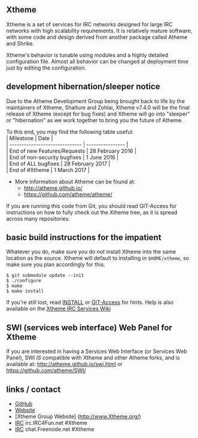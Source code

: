 ## Xtheme

Xtheme is a set of services for IRC networks designed for large IRC networks with high
scalability requirements.  It is relatively mature software, with some code and design
derived from another package called Atheme and Shrike.

Xtheme's behavior is tunable using modules and a highly detailed configuration file.
Almost all behavior can be changed at deployment time just by editing the configuration.

## development hibernation/sleeper notice
Due to the Atheme Development Group being brought back to life by the maintainers of
Xtheme, Shalture and Zohlai, Xtheme v7.4.0 will be the final release of Xtheme 
(except for bug fixes) and Xtheme will go into "sleeper" or "hibernation" as we
work together to bring you the future of Atheme. 

To this end, you may find the following table useful:    
| Milestone                      | Date             |  
| ------------------------------ | ---------------- |  
| End of new Features/Requests   | 28 February 2016 |  
| End of non-security bugfixes   | 1 June 2016      |  
| End of ALL bugfixes            | 28 February 2017 |  
| End of #Xtheme                 | 1 March 2017     |    
 
 * More information about Atheme can be found at: 
	* http://atheme.github.io/
	* https://github.com/atheme/atheme/

If you are running this code from Git, you should read GIT-Access for instructions on
how to fully check out the Xtheme tree, as it is spread across many repositories.

## basic build instructions for the impatient

Whatever you do, make sure you do *not* install Xtheme into the same location as the source.
Xtheme will default to installing in `$HOME/xtheme`, so make sure you plan accordingly for this.

    $ git submodule update --init
    $ ./configure
    $ make
    $ make install

If you're still lost, read [INSTALL](INSTALL) or [GIT-Access](GIT-Access) for hints.
Help is also available on the [Xtheme IRC Services Wiki](https://github.com/XthemeOrg/Xtheme/wiki)

## SWI (services web interface) Web Panel for Xtheme

If you are interested in having a Services Web Interface (or Services Web Panel), SWI
*IS* compatible with Xtheme and other Atheme forks, and is available at:
http://atheme.github.io/swi.html or https://github.com/atheme/SWI/

## links / contact

 * [GitHub](http://www.github.com/XthemeOrg/Xtheme)
 * [Website](http://www.Xtheme.org/Xtheme/)
 * [Xtheme Group Website] (http://www.Xtheme.org/)
 * [IRC](irc://irc.IRC4Fun.net/#Xtheme) irc.IRC4Fun.net #Xtheme
 * [IRC](irc://chat.freenode.net/#Xtheme) chat.Freenode.net #Xtheme
